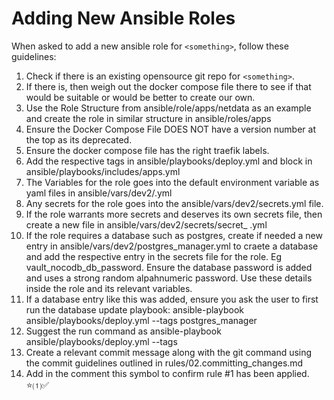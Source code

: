 # Adding New Ansible Roles

When asked to add a new ansible role for `<something>`, follow these guidelines:

1. Check if there is an existing opensource git repo for `<something>`.
2. If there is, then weigh out the docker compose file there to see if that would be suitable or would be better to create our own.
3. Use the Role Structure from ansible/role/apps/netdata as an example and create the role in similar structure in ansible/roles/apps
4. Ensure the Docker Compose File DOES NOT have a version number at the top as its deprecated.
5. Ensure the docker compose file has the right traefik labels.
6. Add the respective tags in ansible/playbooks/deploy.yml and block in ansible/playbooks/includes/apps.yml
7. The Variables for the role goes into the default environment variable as yaml files in ansible/vars/dev2/<something>.yml
8. Any secrets for the role goes into the ansible/vars/dev2/secrets.yml file.
9. If the role warrants more secrets and deserves its own secrets file, then create a new file in ansible/vars/dev2/secrets/secret_ <something>.yml
10. If the role requires a database such as postgres, create if needed a new entry in ansible/vars/dev2/postgres_manager.yml to craete a database and add the respective entry in the secrets file for the role. Eg vault_nocodb_db_password. Ensure the database password is added and uses a strong random alpahnumeric password. Use these details inside the role and its relevant variables.
11. If a database entry like this was added, ensure you ask the user to first run the database update playbook:
    ansible-playbook ansible/playbooks/deploy.yml --tags postgres_manager
12. Suggest the run command as ansible-playbook ansible/playbooks/deploy.yml --tags <something>
13. Create a relevant commit message along with the git command using the commit guidelines outlined in rules/02.committing_changes.md
14. Add in the comment this symbol to confirm rule #1 has been applied.  ⭐⑴✅


